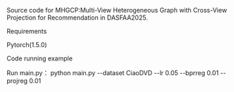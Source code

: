 Source code for MHGCP:Multi-View Heterogeneous Graph with Cross-View Projection for Recommendation in DASFAA2025.

Requirements

Pytorch(1.5.0)

Code running example

Run main.py：
python main.py --dataset CiaoDVD --lr 0.05 --bprreg 0.01 --projreg 0.01
